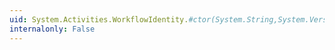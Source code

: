 ```yaml
---
uid: System.Activities.WorkflowIdentity.#ctor(System.String,System.Version,System.String)
internalonly: False
---
```

